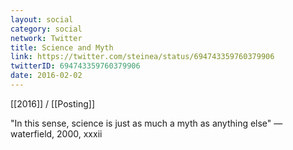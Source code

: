 ```yaml
---
layout: social
category: social
network: Twitter
title: Science and Myth
link: https://twitter.com/steinea/status/694743359760379906
twitterID: 694743359760379906
date: 2016-02-02
---
```


[[2016]] / [[Posting]]

"In this sense, science is just as much a myth as anything else" —waterfield, 2000, xxxii
